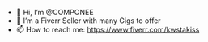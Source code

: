 - 👋 Hi, I’m @COMPONEE
- 💞️ I’m a Fiverr Seller with many Gigs to offer
- 📫 How to reach me:  https://www.fiverr.com/kwstakiss
